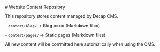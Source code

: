 \# Website Content Repository



This repository stores content managed by Decap CMS.



\- `content/blog/` → Blog posts (Markdown files)

\- `content/pages/` → Static pages (Markdown files)



All new content will be committed here automatically when using the CMS.




